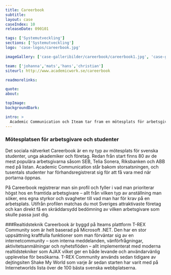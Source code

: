 ```yaml
---
title: Careerbook
subtitle:
layout: case
caseIndex: 10
releaseDate: 090101

tags: ['Systemutveckling']
sections: ['Systemutveckling']
logo: 'case-logos/careerbook.jpg'

imageGallery: ['case-galleribilder/careerbook/careerbook1.jpg', 'case-galleribilder/careerbook/careerbook2.jpg']

team: ['johanna','mats','hans','christian']
siteurl: http://www.academicwork.se/careerbook

readmorelinks:

quote:
about:

topImage:
backgroundDark:

intro: >
  Academic Communication och Iteam tar fram en mötesplats för arbetsgivare och studenter.
---
```


### Mötesplatsen för arbetsgivare och studenter
Det sociala nätverket Careerbook är en ny typ av mötesplats för svenska studenter, unga akademiker och företag. Redan från start finns 80 av de mest populära arbetsgivarna såsom SEB, Telia Sonera, Riksbanken och ABB med på listan. Academic Communication står bakom storsatsningen, och tusentals studenter har förhandsregistrerat sig för att få vara med när portarna öppnas.

På Careerbook registrerar man sin profil och fyller i vad man prioriterar högst hos en framtida arbetsgivare – allt från vilken typ av anställning man söker, ens egna styrkor och svagheter till vad man har för krav på en arbetsplats. Utifrån profilen matchas du mot Sveriges attraktivaste företag och kan direkt få en skräddarsydd bedömning av vilken arbetsgivare som skulle passa just dig.

###Realtidsteknik
Careerbook är byggd på Iteams plattform T-REX Community som är helt baserad på Microsoft .NET. Den har en stor uppsättning kraftfulla funktioner som man förväntar sig av en internetcommunity – som interna meddelanden, vänförfrågningar, aktivitetsanmälningar och nyhetsflöden – allt implementerat med moderna realtidstekniker som AJAX vilket ger en både levande och användarvänlig upplevelse för besökarna. T-REX Community används sedan tidigare av dejtingsiten Shake My World som varje år sedan starten har varit med på Internetworlds lista över de 100 bästa svenska webbplatserna.